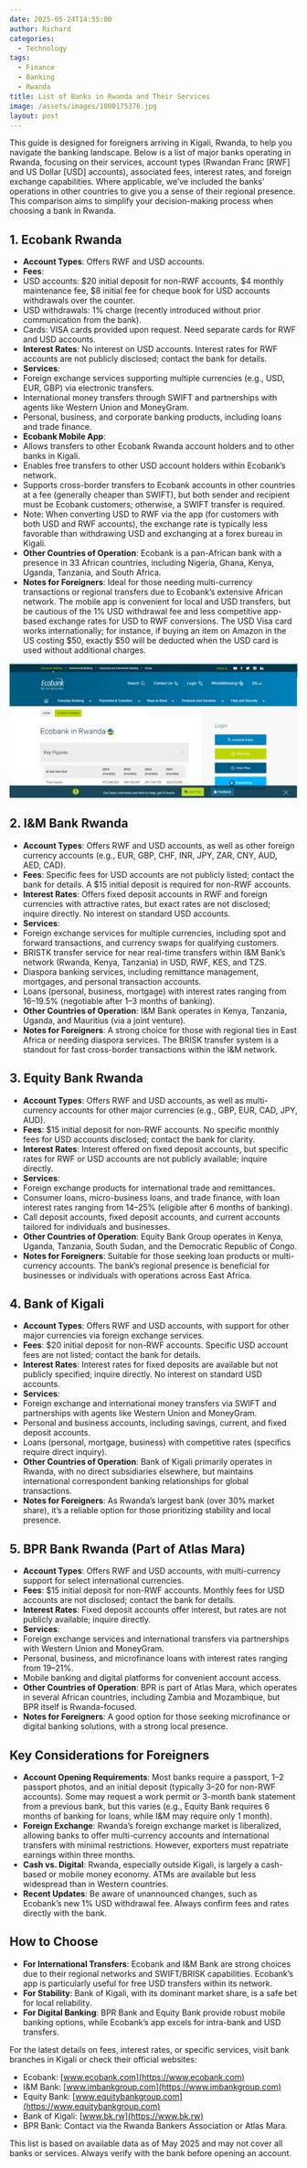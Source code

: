 ```yaml
---
date: 2025-05-24T14:55:00
author: Richard
categories:
  - Technology
tags:
  - Finance
  - Banking
  - Rwanda
title: List of Banks in Rwanda and Their Services
image: /assets/images/1000175376.jpg
layout: post
---
```

This guide is designed for foreigners arriving in Kigali, Rwanda, to help you navigate the banking landscape. Below is a list of major banks operating in Rwanda, focusing on their services, account types (Rwandan Franc [RWF] and US Dollar [USD] accounts), associated fees, interest rates, and foreign exchange capabilities. Where applicable, we’ve included the banks’ operations in other countries to give you a sense of their regional presence. This comparison aims to simplify your decision-making process when choosing a bank in Rwanda.

## 1. Ecobank Rwanda

- **Account Types**: Offers RWF and USD accounts.
- **Fees**:
- USD accounts: $20 initial deposit for non-RWF accounts, $4 monthly maintenance fee, $8 initial fee for cheque book for USD accounts withdrawals over the counter.
- USD withdrawals: 1% charge (recently introduced without prior communication from the bank).
- Cards: VISA cards provided upon request. Need separate cards for RWF and USD accounts.
- **Interest Rates**: No interest on USD accounts. Interest rates for RWF accounts are not publicly disclosed; contact the bank for details.
- **Services**:
- Foreign exchange services supporting multiple currencies (e.g., USD, EUR, GBP) via electronic transfers.
- International money transfers through SWIFT and partnerships with agents like Western Union and MoneyGram.
- Personal, business, and corporate banking products, including loans and trade finance.
- **Ecobank Mobile App**:
- Allows transfers to other Ecobank Rwanda account holders and to other banks in Kigali.
- Enables free transfers to other USD account holders within Ecobank’s network.
- Supports cross-border transfers to Ecobank accounts in other countries at a fee (generally cheaper than SWIFT), but both sender and recipient must be Ecobank customers; otherwise, a SWIFT transfer is required.
- Note: When converting USD to RWF via the app (for customers with both USD and RWF accounts), the exchange rate is typically less favorable than withdrawing USD and exchanging at a forex bureau in Kigali.
- **Other Countries of Operation**: Ecobank is a pan-African bank with a presence in 33 African countries, including Nigeria, Ghana, Kenya, Uganda, Tanzania, and South Africa.
- **Notes for Foreigners**: Ideal for those needing multi-currency transactions or regional transfers due to Ecobank’s extensive African network. The mobile app is convenient for local and USD transfers, but be cautious of the 1% USD withdrawal fee and less competitive app-based exchange rates for USD to RWF conversions. The USD Visa card works internationally; for instance, if buying an item on Amazon in the US costing $50, exactly $50 will be deducted when the USD card is used without additional charges.

[![Screenshot of Ecobank Rwanda page](/assets/images/20250524-152402.png "Screenshot of Ecobank Rwanda page")](https://www.ecobank.com/rw/personal-banking/countries)

## 2. I&M Bank Rwanda

- **Account Types**: Offers RWF and USD accounts, as well as other foreign currency accounts (e.g., EUR, GBP, CHF, INR, JPY, ZAR, CNY, AUD, AED, CAD).
- **Fees**: Specific fees for USD accounts are not publicly listed; contact the bank for details. A $15 initial deposit is required for non-RWF accounts.
- **Interest Rates**: Offers fixed deposit accounts in RWF and foreign currencies with attractive rates, but exact rates are not disclosed; inquire directly. No interest on standard USD accounts.
- **Services**:
- Foreign exchange services for multiple currencies, including spot and forward transactions, and currency swaps for qualifying customers.
- BRISTK transfer service for near real-time transfers within I&M Bank’s network (Rwanda, Kenya, Tanzania) in USD, RWF, KES, and TZS.
- Diaspora banking services, including remittance management, mortgages, and personal transaction accounts.
- Loans (personal, business, mortgage) with interest rates ranging from 16–19.5% (negotiable after 1–3 months of banking).
- **Other Countries of Operation**: I&M Bank operates in Kenya, Tanzania, Uganda, and Mauritius (via a joint venture).
- **Notes for Foreigners**: A strong choice for those with regional ties in East Africa or needing diaspora services. The BRISK transfer system is a standout for fast cross-border transactions within the I&M network.

## 3. Equity Bank Rwanda

- **Account Types**: Offers RWF and USD accounts, as well as multi-currency accounts for other major currencies (e.g., GBP, EUR, CAD, JPY, AUD).
- **Fees**: $15 initial deposit for non-RWF accounts. No specific monthly fees for USD accounts disclosed; contact the bank for clarity.
- **Interest Rates**: Interest offered on fixed deposit accounts, but specific rates for RWF or USD accounts are not publicly available; inquire directly.
- **Services**:
- Foreign exchange products for international trade and remittances.
- Consumer loans, micro-business loans, and trade finance, with loan interest rates ranging from 14–25% (eligible after 6 months of banking).
- Call deposit accounts, fixed deposit accounts, and current accounts tailored for individuals and businesses.
- **Other Countries of Operation**: Equity Bank Group operates in Kenya, Uganda, Tanzania, South Sudan, and the Democratic Republic of Congo.
- **Notes for Foreigners**: Suitable for those seeking loan products or multi-currency accounts. The bank’s regional presence is beneficial for businesses or individuals with operations across East Africa.

## 4. Bank of Kigali

- **Account Types**: Offers RWF and USD accounts, with support for other major currencies via foreign exchange services.
- **Fees**: $20 initial deposit for non-RWF accounts. Specific USD account fees are not listed; contact the bank for details.
- **Interest Rates**: Interest rates for fixed deposits are available but not publicly specified; inquire directly. No interest on standard USD accounts.
- **Services**:
- Foreign exchange and international money transfers via SWIFT and partnerships with agents like Western Union and MoneyGram.
- Personal and business accounts, including savings, current, and fixed deposit accounts.
- Loans (personal, mortgage, business) with competitive rates (specifics require direct inquiry).
- **Other Countries of Operation**: Bank of Kigali primarily operates in Rwanda, with no direct subsidiaries elsewhere, but maintains international correspondent banking relationships for global transactions.
- **Notes for Foreigners**: As Rwanda’s largest bank (over 30% market share), it’s a reliable option for those prioritizing stability and local presence.

## 5. BPR Bank Rwanda (Part of Atlas Mara)

- **Account Types**: Offers RWF and USD accounts, with multi-currency support for select international currencies.
- **Fees**: $15 initial deposit for non-RWF accounts. Monthly fees for USD accounts are not disclosed; contact the bank for details.
- **Interest Rates**: Fixed deposit accounts offer interest, but rates are not publicly available; inquire directly.
- **Services**:
- Foreign exchange services and international transfers via partnerships with Western Union and MoneyGram.
- Personal, business, and microfinance loans with interest rates ranging from 19–21%.
- Mobile banking and digital platforms for convenient account access.
- **Other Countries of Operation**: BPR is part of Atlas Mara, which operates in several African countries, including Zambia and Mozambique, but BPR itself is Rwanda-focused.
- **Notes for Foreigners**: A good option for those seeking microfinance or digital banking solutions, with a strong local presence.

## Key Considerations for Foreigners

- **Account Opening Requirements**: Most banks require a passport, 1–2 passport photos, and an initial deposit (typically $3–$20 for non-RWF accounts). Some may request a work permit or 3-month bank statement from a previous bank, but this varies (e.g., Equity Bank requires 6 months of banking for loans, while I&M may require only 1 month).
- **Foreign Exchange**: Rwanda’s foreign exchange market is liberalized, allowing banks to offer multi-currency accounts and international transfers with minimal restrictions. However, exporters must repatriate earnings within three months.
- **Cash vs. Digital**: Rwanda, especially outside Kigali, is largely a cash-based or mobile money economy. ATMs are available but less widespread than in Western countries.
- **Recent Updates**: Be aware of unannounced changes, such as Ecobank’s new 1% USD withdrawal fee. Always confirm fees and rates directly with the bank.

## How to Choose

- **For International Transfers**: Ecobank and I&M Bank are strong choices due to their regional networks and SWIFT/BRISK capabilities. Ecobank’s app is particularly useful for free USD transfers within its network.
- **For Stability**: Bank of Kigali, with its dominant market share, is a safe bet for local reliability.
- **For Digital Banking**: BPR Bank and Equity Bank provide robust mobile banking options, while Ecobank’s app excels for intra-bank and USD transfers.

For the latest details on fees, interest rates, or specific services, visit bank branches in Kigali or check their official websites:

- Ecobank: [www.ecobank.com](https://www.ecobank.com)
- I&M Bank: [www.imbankgroup.com](https://www.imbankgroup.com)
- Equity Bank: [www.equitybankgroup.com](https://www.equitybankgroup.com)
- Bank of Kigali: [www.bk.rw](https://www.bk.rw)
- BPR Bank: Contact via the Rwanda Bankers Association or Atlas Mara.

This list is based on available data as of May 2025 and may not cover all banks or services. Always verify with the bank before opening an account.
